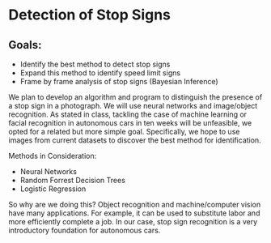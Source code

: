 # Detection of Stop Signs

## Goals:
- Identify the best method to detect stop signs
- Expand this method to identify speed limit signs
- Frame by frame analysis of stop signs (Bayesian Inference)

We plan to develop an algorithm and program to distinguish the presence of a stop sign in a photograph.  We will use neural networks and image/object recognition.  As stated in class, tackling the case of machine learning or facial recognition in autonomous cars in ten weeks will be unfeasible, we opted for a related but more simple goal.  Specifically, we hope to use images from current datasets to discover the best method for identification.

Methods in Consideration:
- Neural Networks
- Random Forrest Decision Trees
- Logistic Regression

So why are we doing this? Object recognition and machine/computer vision have many applications.  For example, it can be used to substitute labor and more efficiently complete a job.  In our case, stop sign recognition is a very introductory foundation for autonomous cars.  
